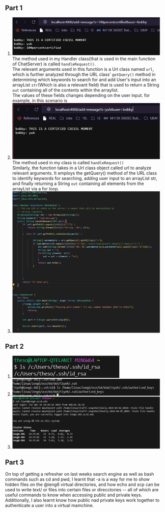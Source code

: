 ## Part 1
1. ![image](cse15llab2.png) <br>
The method used in my Handler class(that is used in the main function of ChatServer) is called `handleRequest()`. <br>
The relevant arguments used in this function is a Url class named `url`, which is further analyzed through the URL class' `getQuery()` method in determining which keywords to search for and add User's input into an arrayList `str`(Which is also a relevant field) that is used to return a String `out` containing all of the contents within the arraylist. <br>
The values of these fields changes depending on the user input. for example, in this scenario is 
3. ![image](lab215l(1).png) <br>
The method used in my class is called `handleRequest()`<br>
Similarly, the function takes in a Url class object called url to analyze relevant arguments. It employs the getQuery() method of the URL class to identify keywords for searching, adding user input to an arrayList str, and finally returning a String `out` containing all elements from the arrayList via a for loop.
5. ![image](lab215l.png) <br>
## Part 2
1. ![image](lab2privatekey.png) <br>
2. ![image](lab2publickey.png) <br> 
3. ![image](lab2nologon.png) <br>

## Part 3
On top of getting a refresher on last weeks search engine as well as bash commands such as cd and pwd, I learnt that -a is a way for me to show hidden files on the @ieng6 virtual directories, and how echo and scp can be used to write text/ or files into certain files or direcctories -- all of which are useful commands to know when accessing public and private keys. Additionally, I also learnt know how public nad private keys work together to authenticate a user into a virtual mamchine. 
